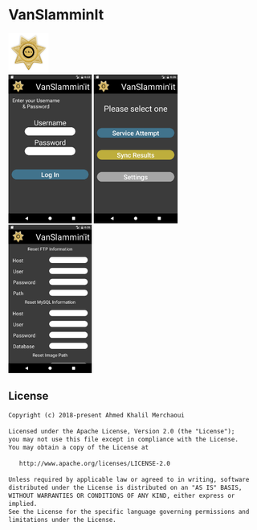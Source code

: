 # VanSlamminIt
<img alt="Logo" src="app/src/main/res/drawable/logo.png" width="80">

<div>
<img alt="App image" src="screenshots/device-2017-08-08-192253.png" width="33%">
<img alt="App image" src="screenshots/device-2017-08-08-192645.png" width="33%">
<img alt="App image" src="screenshots/device-2017-08-08-192703.png" width="33%">
</div>

## License

    Copyright (c) 2018-present Ahmed Khalil Merchaoui

    Licensed under the Apache License, Version 2.0 (the "License");
    you may not use this file except in compliance with the License.
    You may obtain a copy of the License at
    
       http://www.apache.org/licenses/LICENSE-2.0
    
    Unless required by applicable law or agreed to in writing, software
    distributed under the License is distributed on an "AS IS" BASIS,
    WITHOUT WARRANTIES OR CONDITIONS OF ANY KIND, either express or implied.
    See the License for the specific language governing permissions and
    limitations under the License.
